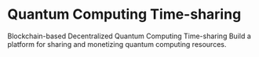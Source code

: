 # Quantum Computing Time-sharing
Blockchain-based Decentralized Quantum Computing Time-sharing Build a platform for sharing and monetizing quantum computing resources.
